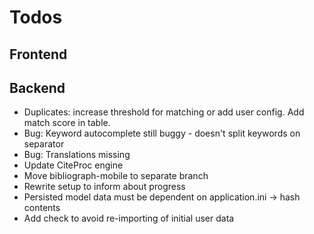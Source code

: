 Todos
=====

Frontend
--------


Backend
-------
- Duplicates: increase threshold for matching or add user config. Add match score in table.
- Bug: Keyword autocomplete still buggy - doesn't split keywords on separator
- Bug: Translations missing
- Update CiteProc engine
- Move bibliograph-mobile to separate branch
- Rewrite setup to inform about progress
- Persisted model data must be dependent on application.ini -> hash contents
- Add check to avoid re-importing of initial user data

